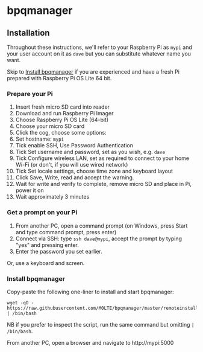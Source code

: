 # bpqmanager

## Installation

Throughout these instructions, we'll refer to your Raspberry Pi as `mypi` and your user account on it as `dave` but you can substitute whatever name you want.

Skip to [Install bpqmanager](#install-bpqmanager) if you are experienced and have a fresh Pi prepared with Raspberry Pi OS Lite 64 bit.

### Prepare your Pi

1. Insert fresh micro SD card into reader
1. Download and run Raspberry Pi Imager
1. Choose Raspberry Pi OS Lite (64-bit)
1. Choose your micro SD card
1. Click the cog, choose some options:
  1. Set hostname: `mypi`
  1. Tick enable SSH, Use Password Authentication
  1. Tick Set username and password, set as you wish, e.g. `dave`
  1. Tick Configure wireless LAN, set as required to connect to your home Wi-Fi
  (or don't, if you will use wired network)
  1. Tick Set locale settings, choose time zone and keyboard layout
  1. Click Save, Write, read and accept the warning.
1. Wait for write and verify to complete, remove micro SD and place in Pi, power it on
1. Wait approximately 3 minutes

### Get a prompt on your Pi

1. From another PC, open a command prompt (on Windows, press Start and type command prompt, press enter)
1. Connect via SSH: type `ssh dave@mypi`, accept the prompt by typing "yes" and pressing enter. 
1. Enter the password you set earlier.

Or, use a keyboard and screen.

### Install bpqmanager

Copy-paste the following one-liner to install and start bpqmanager:

```
wget -qO - https://raw.githubusercontent.com/M0LTE/bpqmanager/master/remoteinstall.sh | /bin/bash
```

NB if you prefer to inspect the script, run the same command but omitting `| /bin/bash`.

From another PC, open a browser and navigate to http://mypi:5000
